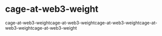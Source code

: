 # cage-at-web3-weight
cage-at-web3-weightcage-at-web3-weightcage-at-web3-weightcage-at-web3-weightcage-at-web3-weight
